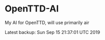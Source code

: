 # OpenTTD-AI
My AI for OpenTTD, will use primarily air

Latest backup: Sun Sep 15 21:37:01 UTC 2019
